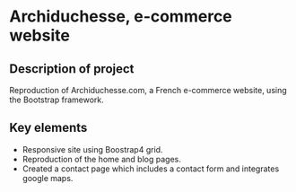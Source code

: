 # Archiduchesse, e-commerce website  

## Description of project 

Reproduction of Archiduchesse.com, a French e-commerce website, using the Bootstrap framework.

## Key elements

* Responsive site using Boostrap4 grid. 
* Reproduction of the home and blog pages.
* Created a contact page which includes a contact form and integrates google maps.
